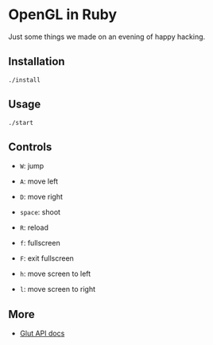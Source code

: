 # OpenGL in Ruby

Just some things we made on an evening of happy hacking.

## Installation

```
./install
```

## Usage

```
./start
```

## Controls

* `W`: jump
* `A`: move left
* `D`: move right
* `space`: shoot
* `R`: reload

* `f`: fullscreen
* `F`: exit fullscreen

* `h`: move screen to left
* `l`: move screen to right


## More

* [Glut API docs](http://www.opengl.org/documentation/specs/glut/spec3/spec3.html)
